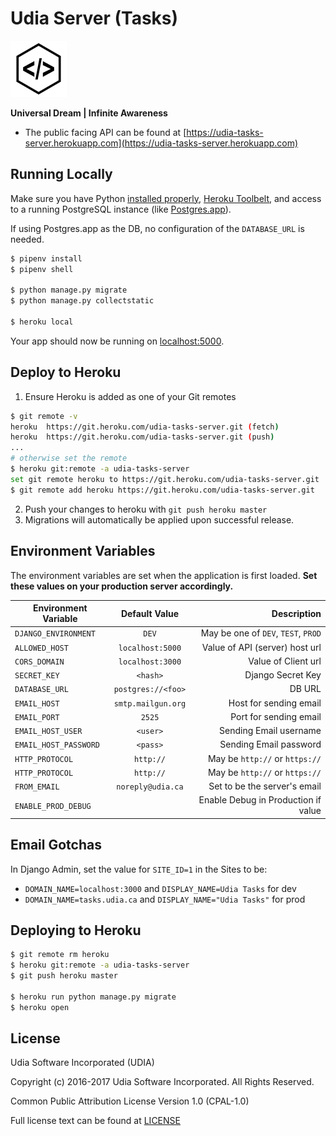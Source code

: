 # Udia Server (Tasks)

![UDIA](logo.png)

**Universal Dream | Infinite Awareness**

* The public facing API can be found at [https://udia-tasks-server.herokuapp.com](https://udia-tasks-server.herokuapp.com)

## Running Locally

Make sure you have Python [installed properly](http://install.python-guide.org), [Heroku Toolbelt](https://toolbelt.heroku.com/), and access to a running PostgreSQL instance (like [Postgres.app](http://postgresapp.com/)).

If using Postgres.app as the DB, no configuration of the `DATABASE_URL` is needed.

```sh
$ pipenv install
$ pipenv shell

$ python manage.py migrate
$ python manage.py collectstatic

$ heroku local
```

Your app should now be running on [localhost:5000](http://localhost:5000/).

## Deploy to Heroku

1. Ensure Heroku is added as one of your Git remotes
```bash
$ git remote -v
heroku	https://git.heroku.com/udia-tasks-server.git (fetch)
heroku	https://git.heroku.com/udia-tasks-server.git (push)
...
# otherwise set the remote
$ heroku git:remote -a udia-tasks-server
set git remote heroku to https://git.heroku.com/udia-tasks-server.git
$ git remote add heroku https://git.heroku.com/udia-tasks-server.git
```

2. Push your changes to heroku with `git push heroku master`
3. Migrations will automatically be applied upon successful release.

## Environment Variables

The environment variables are set when the application is first loaded. **Set these values on your production server accordingly.**

| Environment Variable  | Default Value      | Description                         |
| --------------------- |:------------------:| -----------------------------------:|
| `DJANGO_ENVIRONMENT`  | `DEV`              | May be one of `DEV`, `TEST`, `PROD` |
| `ALLOWED_HOST`        | `localhost:5000`   | Value of API (server) host url      |
| `CORS_DOMAIN`         | `localhost:3000`   | Value of Client url                 |
| `SECRET_KEY`          | `<hash>`           | Django Secret Key                   |
| `DATABASE_URL`        | `postgres://<foo>` | DB URL                              |
| `EMAIL_HOST`          | `smtp.mailgun.org` | Host for sending email              |
| `EMAIL_PORT`          | `2525`             | Port for sending email              |
| `EMAIL_HOST_USER`     | `<user>`           | Sending Email username              |
| `EMAIL_HOST_PASSWORD` | `<pass>`           | Sending Email password              |
| `HTTP_PROTOCOL`       | `http://`          | May be `http://` or `https://`      |
| `HTTP_PROTOCOL`       | `http://`          | May be `http://` or `https://`      |
| `FROM_EMAIL`          | `noreply@udia.ca`  | Set to be the server's email        |
| `ENABLE_PROD_DEBUG`   | ` `                | Enable Debug in Production if value |

## Email Gotchas

In Django Admin, set the value for `SITE_ID=1` in the Sites to be:

* `DOMAIN_NAME=localhost:3000` and `DISPLAY_NAME=Udia Tasks` for dev
* `DOMAIN_NAME=tasks.udia.ca` and `DISPLAY_NAME="Udia Tasks"` for prod

## Deploying to Heroku

```sh
$ git remote rm heroku
$ heroku git:remote -a udia-tasks-server
$ git push heroku master

$ heroku run python manage.py migrate
$ heroku open
```

## License

Udia Software Incorporated (UDIA)

Copyright (c) 2016-2017 Udia Software Incorporated. All Rights Reserved.

Common Public Attribution License Version 1.0 (CPAL-1.0)

Full license text can be found at [LICENSE](LICENSE)
